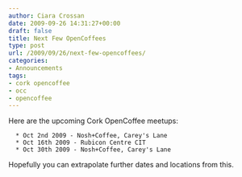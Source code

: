 ```yaml
---
author: Ciara Crossan
date: 2009-09-26 14:31:27+00:00
draft: false
title: Next Few OpenCoffees
type: post
url: /2009/09/26/next-few-opencoffees/
categories:
- Announcements
tags:
- cork opencoffee
- occ
- opencoffee
---
```


Here are the upcoming Cork OpenCoffee meetups:



	  * Oct 2nd 2009 - Nosh+Coffee, Carey's Lane
	  * Oct 16th 2009 - Rubicon Centre CIT
	  * Oct 30th 2009 - Nosh+Coffee, Carey's Lane

Hopefully you can extrapolate further dates and locations from this.
